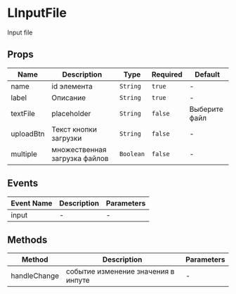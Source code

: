 # LInputFile

Input file

## Props

<!-- @vuese:LInputFile:props:start -->
|Name|Description|Type|Required|Default|
|---|---|---|---|---|
|name|id элемента|`String`|`true`|-|
|label|Описание|`String`|`true`|-|
|textFile|placeholder|`String`|`false`|Выберите файл|
|uploadBtn|Текст кнопки загрузки|`String`|`false`|-|
|multiple|множественная загрузка файлов|`Boolean`|`false`|-|

<!-- @vuese:LInputFile:props:end -->


## Events

<!-- @vuese:LInputFile:events:start -->
|Event Name|Description|Parameters|
|---|---|---|
|input|-|-|

<!-- @vuese:LInputFile:events:end -->


## Methods

<!-- @vuese:LInputFile:methods:start -->
|Method|Description|Parameters|
|---|---|---|
|handleChange|событие изменение значения в инпуте|-|

<!-- @vuese:LInputFile:methods:end -->


